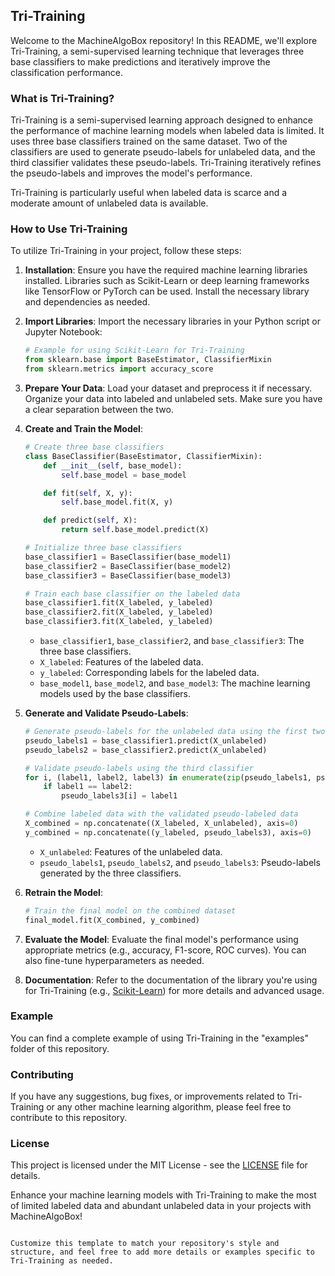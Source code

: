 ## Tri-Training

Welcome to the MachineAlgoBox repository! In this README, we'll explore Tri-Training, a semi-supervised learning technique that leverages three base classifiers to make predictions and iteratively improve the classification performance.

### What is Tri-Training?

Tri-Training is a semi-supervised learning approach designed to enhance the performance of machine learning models when labeled data is limited. It uses three base classifiers trained on the same dataset. Two of the classifiers are used to generate pseudo-labels for unlabeled data, and the third classifier validates these pseudo-labels. Tri-Training iteratively refines the pseudo-labels and improves the model's performance.

Tri-Training is particularly useful when labeled data is scarce and a moderate amount of unlabeled data is available.

### How to Use Tri-Training

To utilize Tri-Training in your project, follow these steps:

1. **Installation**: Ensure you have the required machine learning libraries installed. Libraries such as Scikit-Learn or deep learning frameworks like TensorFlow or PyTorch can be used. Install the necessary library and dependencies as needed.

2. **Import Libraries**: Import the necessary libraries in your Python script or Jupyter Notebook:

   ```python
   # Example for using Scikit-Learn for Tri-Training
   from sklearn.base import BaseEstimator, ClassifierMixin
   from sklearn.metrics import accuracy_score
   ```

3. **Prepare Your Data**: Load your dataset and preprocess it if necessary. Organize your data into labeled and unlabeled sets. Make sure you have a clear separation between the two.

4. **Create and Train the Model**:

   ```python
   # Create three base classifiers
   class BaseClassifier(BaseEstimator, ClassifierMixin):
       def __init__(self, base_model):
           self.base_model = base_model

       def fit(self, X, y):
           self.base_model.fit(X, y)

       def predict(self, X):
           return self.base_model.predict(X)

   # Initialize three base classifiers
   base_classifier1 = BaseClassifier(base_model1)
   base_classifier2 = BaseClassifier(base_model2)
   base_classifier3 = BaseClassifier(base_model3)

   # Train each base classifier on the labeled data
   base_classifier1.fit(X_labeled, y_labeled)
   base_classifier2.fit(X_labeled, y_labeled)
   base_classifier3.fit(X_labeled, y_labeled)
   ```

   - `base_classifier1`, `base_classifier2`, and `base_classifier3`: The three base classifiers.
   - `X_labeled`: Features of the labeled data.
   - `y_labeled`: Corresponding labels for the labeled data.
   - `base_model1`, `base_model2`, and `base_model3`: The machine learning models used by the base classifiers.

5. **Generate and Validate Pseudo-Labels**:

   ```python
   # Generate pseudo-labels for the unlabeled data using the first two classifiers
   pseudo_labels1 = base_classifier1.predict(X_unlabeled)
   pseudo_labels2 = base_classifier2.predict(X_unlabeled)

   # Validate pseudo-labels using the third classifier
   for i, (label1, label2, label3) in enumerate(zip(pseudo_labels1, pseudo_labels2, pseudo_labels3)):
       if label1 == label2:
           pseudo_labels3[i] = label1

   # Combine labeled data with the validated pseudo-labeled data
   X_combined = np.concatenate((X_labeled, X_unlabeled), axis=0)
   y_combined = np.concatenate((y_labeled, pseudo_labels3), axis=0)
   ```

   - `X_unlabeled`: Features of the unlabeled data.
   - `pseudo_labels1`, `pseudo_labels2`, and `pseudo_labels3`: Pseudo-labels generated by the three classifiers.

6. **Retrain the Model**:

   ```python
   # Train the final model on the combined dataset
   final_model.fit(X_combined, y_combined)
   ```

7. **Evaluate the Model**: Evaluate the final model's performance using appropriate metrics (e.g., accuracy, F1-score, ROC curves). You can also fine-tune hyperparameters as needed.

8. **Documentation**: Refer to the documentation of the library you're using for Tri-Training (e.g., [Scikit-Learn](https://scikit-learn.org/stable/whats_new/v0.24.html#id11)) for more details and advanced usage.

### Example

You can find a complete example of using Tri-Training in the "examples" folder of this repository.

### Contributing

If you have any suggestions, bug fixes, or improvements related to Tri-Training or any other machine learning algorithm, please feel free to contribute to this repository.

### License

This project is licensed under the MIT License - see the [LICENSE](LICENSE) file for details.

Enhance your machine learning models with Tri-Training to make the most of limited labeled data and abundant unlabeled data in your projects with MachineAlgoBox!
```

Customize this template to match your repository's style and structure, and feel free to add more details or examples specific to Tri-Training as needed.